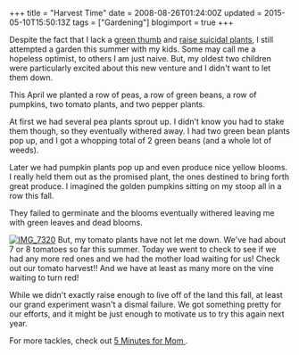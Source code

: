 +++
title = "Harvest Time"
date = 2008-08-26T01:24:00Z
updated = 2015-05-10T15:50:13Z
tags = ["Gardening"]
blogimport = true 
+++

Despite the fact that I lack a [green thumb](http://lifeatthecircus.com/2008/03/31/my-not-so-green-thumb/) and [raise suicidal plants](http://lifeatthecircus.com/2008/04/01/the-answer-my-friend-is-blowing-in-the-wind/), I still attempted a garden this summer with my kids.  Some may call me a hopeless optimist, to others I am just naive.  But, my oldest two children were particularly excited about this new venture and I didn't want to let them down.

This April we planted a row of peas, a row of green beans, a row of pumpkins, two tomato plants, and two pepper plants.   

 At first we had several pea plants sprout up.  I didn't know you had to stake them though, so they eventually withered away.  I had two green bean plants pop up, and I got a whopping total of 2 green beans (and a whole lot of weeds).   

 Later we had pumpkin plants pop up and even produce nice yellow blooms.  I really held them out as the promised plant, the ones destined to bring forth great produce.  I imagined the golden pumpkins sitting on my stoop all in a row this fall. 

They failed to germinate and the blooms eventually withered leaving me with green leaves and dead blooms.  

[![IMG_7320](https://latc.s3.amazonaws.com/wp-content/uploads/2008/08/img-7320-thumb.jpg)](https://latc.s3.amazonaws.com/wp-content/uploads/2008/08/img-7320.jpg) But, my tomato plants have not let me down.  We've had about 7 or 8 tomatoes so far this summer.  Today we went to check to see if we had any more red ones and we had the mother load waiting for us!  Check out our tomato harvest!!  And we have at least as many more on the vine waiting to turn red! 

While we didn't exactly raise enough to live off of the land this fall, at least our grand experiment wasn't a dismal failure.  We got something pretty for our efforts, and it might be just enough to motivate us to try this again next year.  


For more tackles, check out 
[
5 Minutes for Mom
](http://www.5minutesformom.com)
.

